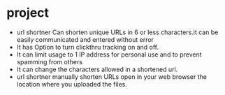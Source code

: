 # project
- url shortner Can shorten unique URLs in 6 or less characters.it can be easily communicated and entered without error
- It has Option to turn clickthru tracking on and off.
- It can limit usage to 1 IP address for personal use and to prevent spamming from others
- It can change the characters allowed in a shortened url.
- url shortner manually shorten URLs open in your web browser the location where you uploaded the files.

